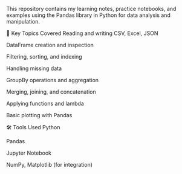 This repository contains my learning notes, practice notebooks, and examples using the Pandas library in Python for data analysis and manipulation.

🔹 Key Topics Covered
Reading and writing CSV, Excel, JSON

DataFrame creation and inspection

Filtering, sorting, and indexing

Handling missing data

GroupBy operations and aggregation

Merging, joining, and concatenation

Applying functions and lambda

Basic plotting with Pandas

🛠 Tools Used
Python

Pandas

Jupyter Notebook

NumPy, Matplotlib (for integration)

